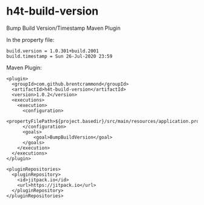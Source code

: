 # h4t-build-version
Bump Build Version/Timestamp Maven Plugin


In the property file:
```
build.version = 1.0.301+build.2001
build.timestamp = Sun 26-Jul-2020 23:59
```

Maven Plugin:
```
<plugin>
  <groupId>com.github.brentcrammond</groupId>
  <artifactId>h4t-build-version</artifactId>
  <version>1.0.2</version>
  <executions>
    <execution>
      <configuration>
        <propertyFilePath>${project.basedir}/src/main/resources/application.properties</propertyFilePath>
      </configuration>
      <goals>
          <goal>BumpBuildVersion</goal>
      </goals>
    </execution>
  </executions>
</plugin>
```      
```
<pluginRepositories>
  <pluginRepository>
    <id>jitpack.io</id>
    <url>https://jitpack.io</url>
  </pluginRepository>
</pluginRepositories>
```
